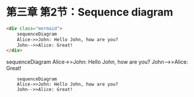 # 第三章 第2节：Sequence diagram

```markdown
<div class="mermaid">
    sequenceDiagram
    Alice->>John: Hello John, how are you?
    John-->>Alice: Great!
</div>
```

<div class="mermaid">
    sequenceDiagram
    Alice->>John: Hello John, how are you?
    John-->>Alice: Great!
</div>


```mermaid
    sequenceDiagram
    Alice->>John: Hello John, how are you?
    John-->>Alice: Great!
```


